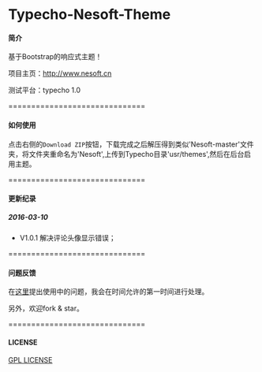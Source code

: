 # Typecho-Nesoft-Theme

#### 简介

基于Bootstrap的响应式主题！

项目主页：http://www.nesoft.cn

测试平台：typecho 1.0

==============================

#### 如何使用

点击右侧的`Download ZIP`按钮，下载完成之后解压得到类似'Nesoft-master'文件夹，将文件夹重命名为'Nesoft',上传到Typecho目录'usr/themes',然后在后台启用主题。

==============================

#### 更新纪录

##### 2016-03-10

* V1.0.1 解决评论头像显示错误；

==============================

#### 问题反馈

在[这里](http://www.nesoft.cn/message)提出使用中的问题，我会在时间允许的第一时间进行处理。

另外，欢迎fork & star。

==============================

#### LICENSE

[GPL LICENSE](https://github.com/daixl2010/Typecho-Nesoft-Theme/blob/master/LICENSE)
